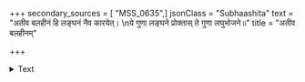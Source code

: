 +++
secondary_sources = [ "MSS_0635",]
jsonClass = "Subhaashita"
text = "अतीव बलहीनं हि लङ्घनं नैव कारयेत्।  \nये गुणा लङ्घने प्रोक्तास् ते गुणा लघुभोजने॥"
title = "अतीव बलहीनम्"

+++

<details><summary>Text</summary>

अतीव बलहीनं हि लङ्घनं नैव कारयेत्।  
ये गुणा लङ्घने प्रोक्तास् ते गुणा लघुभोजने॥
</details>
